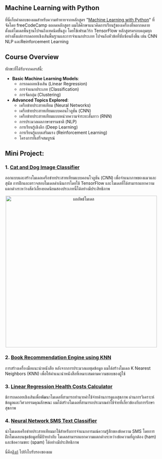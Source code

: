 ## Machine Learning with Python

ที่นี่เก็บคำตอบของผมสำหรับความท้าทายจากหลักสูตร "[Machine Learning with Python](https://www.freecodecamp.org/learn/machine-learning-with-python)" ที่จัดโดย freeCodeCamp ตลอดหลักสูตร ผมได้ศึกษาแนวคิดการเรียนรู้ของเครื่องที่หลากหลาย ตั้งแต่โมเดลพื้นฐานไปจนถึงเทคนิคขั้นสูง โดยใช้เฟรมเวิร์ก TensorFlow หลักสูตรครอบคลุมทุกอย่างตั้งแต่การถดถอยเชิงเส้นพื้นฐานและการจำแนกประเภท ไปจนถึงหัวข้อที่ซับซ้อนยิ่งขึ้น เช่น CNN NLP และReinforcement Learning

## Course Overview
ทักษะที่ได้รับจากคอรส์นี้:

- **Basic Machine Learning Models**:
  - การถดถอยเชิงเส้น (Linear Regression)
  - การจำแนกประเภท (Classification)
  - การจัดกลุ่ม (Clustering)
- **Advanced Topics Explored**:
  - เครือข่ายประสาทเทียม (Neural Networks)
  - เครือข่ายประสาทเทียมแบบคอนโวลูชัน (CNN)
  - เครือข่ายประสาทเทียมแบบหน่วยความจำระยะสั้นยาว (RNN)
  - การประมวลผลภาษาธรรมชาติ (NLP)
  - การเรียนรู้เชิงลึก (Deep Learning)
  - การเรียนรู้แบบเสริมแรง (Reinforcement Learning)
  - โครงการที่เสร็จสมบูรณ์

## Mini Project:

### 1. [ Cat and Dog Image Classifier](https://github.com/boombebomb/Machine-Learning-with-Python/blob/6ffd9090c4a440da989a0dfc2c7360b4bf99da3d/fcc_cat_dog.ipynb)

ออกแบบและสร้างโมเดลเครือข่ายประสาทเทียมแบบคอนโวลูชัน (CNN) เพื่อจำแนกภาพของแมวและสุนัข การฝึกและตรวจสอบโมเดลดำเนินการโดยใช้ TensorFlow และโมเดลที่ได้สามารถแยกความแตกต่างระหว่างสัตว์เลี้ยงยอดนิยมสองประเภทนี้ได้อย่างมีประสิทธิภาพ
<p align="center">
  <img src="images/predict_result.png" width="500" alt="ผลลัพธ์โมเดล">
</p>

### 2. [Book Recommendation Engine using KNN](https://github.com/boombebomb/Machine-Learning-with-Python/blob/6ffd9090c4a440da989a0dfc2c7360b4bf99da3d/fcc_book_recommendation_knn.ipynb)

การสร้างเครื่องมือแนะนำหนังสือ หลังจากการประมวลผลชุดข้อมูล ผมได้สร้างโมเดล K Nearest Neighbors (KNN) เพื่อให้คำแนะนำหนังสือที่เหมาะสมตามความชอบของผู้ใช้

### 3. [Linear Regression Health Costs Calculator](https://github.com/boombebomb/Machine-Learning-with-Python/blob/6ffd9090c4a440da989a0dfc2c7360b4bf99da3d/fcc_predict_health_costs_with_regression.ipynb)

ช้การถดถอยเชิงเส้นเพื่อพัฒนาโมเดลที่สามารถทำนายค่าใช้จ่ายด้านการดูแลสุขภาพ ผ่านการวิเคราะห์ข้อมูลและวิศวกรรมคุณลักษณะ ผมได้สร้างโมเดลที่สามารถประมาณค่าใช้จ่ายที่เกี่ยวข้องกับการรักษาสุขภาพ

### 4. [Neural Network SMS Text Classifier](https://github.com/boombebomb/Machine-Learning-with-Python/blob/6ffd9090c4a440da989a0dfc2c7360b4bf99da3d/fcc_sms_text_classification.ipynb)

นำโมเดลเครือข่ายประสาทเทียมมาใช้สำหรับการจำแนกอารมณ์ความรู้สึกของข้อความ SMS โดยการฝึกโมเดลบนชุดข้อมูลที่มีป้ายกำกับ โมเดลสามารถแยกความแตกต่างระหว่างข้อความที่ถูกต้อง (ham) และข้อความขยะ (spam) ได้อย่างมีประสิทธิภาพ


นี่คือ[ลิงก์](https://drive.google.com/file/d/14UkC16GsZqIIZT5H5X-amyWBpmYtEHzU/view?usp=drive_link) ไปยังใบรับรองของผม
